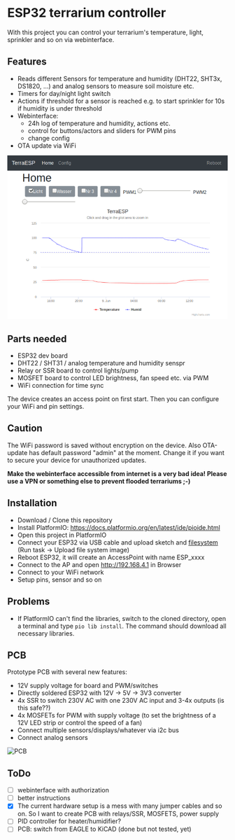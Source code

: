 # ESP32 terrarium controller

With this project you can control your terrarium's temperature, light, sprinkler and so on via webinterface.

## Features

* Reads different Sensors for temperature and humidity (DHT22, SHT3x, DS1820, ...) and analog sensors to measure soil moisture etc.
* Timers for day/night light switch
* Actions if threshold for a sensor is reached e.g. to start sprinkler for 10s if humidity is under threshold
* Webinterface:
  * 24h log of temperature and humidity, actions etc.
  * control for buttons/actors and sliders for PWM pins
  * change config
* OTA update via WiFi

![webinterface](doc/webinterface01.png "Screenshot of webinterface")

## Parts needed

* ESP32 dev board
* DHT22 / SHT31 / analog temperature and humidity senspr
* Relay or SSR board to control lights/pump
* MOSFET board to control LED brightness, fan speed etc. via PWM
* WiFi connection for time sync

The device creates an access point on first start. Then you can configure your WiFi and pin settings.

## Caution

The WiFi password is saved without encryption on the device. Also OTA-update has default password "admin" at the moment. Change it if you want to secure your device for unauthorized updates.

**Make the webinterface accessible from internet is a very bad idea! Please use a VPN or something else to prevent flooded terrariums ;-)**

## Installation

* Download / Clone this repository
* Install PlatformIO: <https://docs.platformio.org/en/latest/ide/pioide.html>
* Open this project in PlatformIO
* Connect your ESP32 via USB cable and upload sketch and [filesystem](https://docs.platformio.org/en/latest/platforms/espressif32.html#uploading-files-to-file-system-spiffs) (Run task -> Upload file system image)
* Reboot ESP32, it will create an AccessPoint with name ESP_xxxx
* Connect to the AP and open <http://192.168.4.1> in Browser
* Connect to your WiFi network
* Setup pins, sensor and so on

## Problems

* If PlatformIO can't find the libraries, switch to the cloned directory, open a terminal and type `pio lib install`. The command should download all necessary libraries.

## PCB

Prototype PCB with several new features:

- 12V supply voltage for board and PWM/switches
- Directly soldered ESP32 with 12V -> 5V -> 3V3 converter
- 4x SSR to switch 230V AC with one 230V AC input and 3-4x outputs (is this safe??)
- 4x MOSFETs for PWM with supply voltage (to set the brightness of a 12V LED strip or control the speed of a fan)
- Connect multiple sensors/displays/whatever via i2c bus
- Connect analog sensors

![PCB](hardware/terraesp/pcb.png "PCB")

## ToDo

- [ ] webinterface with authorization
- [ ] better instructions
- [x] The current hardware setup is a mess  with many jumper cables and so on. So I want to create PCB with relays/SSR, MOSFETS, power supply
- [ ] PID controller for heater/humidifier?
- [ ] PCB: switch from EAGLE to KiCAD (done but not tested, yet)